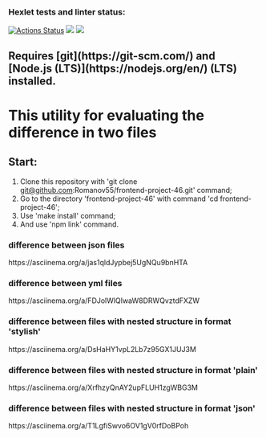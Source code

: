 ### Hexlet tests and linter status:
[![Actions Status](https://github.com/Romanov55/frontend-project-46/workflows/hexlet-check/badge.svg)](https://github.com/Romanov55/frontend-project-46/actions) <a href="https://codeclimate.com/github/Romanov55/frontend-project-46/maintainability"><img src="https://api.codeclimate.com/v1/badges/a865a1e117b33590fd63/maintainability" /></a> <a href="https://codeclimate.com/github/Romanov55/frontend-project-46/test_coverage"><img src="https://api.codeclimate.com/v1/badges/a865a1e117b33590fd63/test_coverage" /></a>


<h2>Requires [git](https://git-scm.com/) and [Node.js (LTS)](https://nodejs.org/en/) (LTS) installed.</h2>

<h1>This utility for evaluating the difference in two files</h1>

<h2>Start:</h2>

1. Clone this repository with 'git clone git@github.com:Romanov55/frontend-project-46.git' command;
2. Go to the directory 'frontend-project-46' with command 'cd frontend-project-46';
3. Use 'make install' command;
4. And use 'npm link' command.

<h3>difference between json files</h3>
https://asciinema.org/a/jas1qldJypbej5UgNQu9bnHTA
<h3>difference between yml files</h3>
https://asciinema.org/a/FDJolWlQIwaW8DRWQvztdFXZW
<h3>difference between files with nested structure in format 'stylish'</h3>
https://asciinema.org/a/DsHaHY1vpL2Lb7z95GX1JUJ3M
<h3>difference between files with nested structure in format 'plain'</h3>
https://asciinema.org/a/XrfhzyQnAY2upFLUH1zgWBG3M
<h3>difference between files with nested structure in format 'json'</h3>
https://asciinema.org/a/T1LgfiSwvo6OV1gV0rfDoBPoh